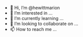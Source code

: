 - 👋 Hi, I’m @hewittmarion
- 👀 I’m interested in ...
- 🌱 I’m currently learning ...
- 💞️ I’m looking to collaborate on ...
- 📫 How to reach me ...

<!---
hewittmarion/hewittmarion is a ✨ special ✨ repository because its `README.md` (this file) appears on your GitHub profile.
You can click the Preview link to take a look at your changes.
--->
